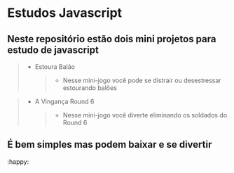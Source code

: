 # Estudos Javascript

## Neste repositório estão dois mini projetos para estudo de javascript

> - Estoura Balão
>
>   > - Nesse mini-jogo você pode se distrair ou desestressar estourando balões

>  - A Vingança Round 6
>
>    > - Nesse mini-jogo você diverte eliminando os soldados do Round 6

## É bem simples mas podem baixar e se divertir

:happy: